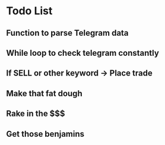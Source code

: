 # Todo List
## Function to parse Telegram data 
## While loop to check telegram constantly
## If SELL or other keyword -> Place trade 
## Make that fat dough
## Rake in the $$$
## Get those benjamins
